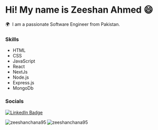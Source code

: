 Hi! My name is Zeeshan Ahmed 😄
========================================================================================================================================

🌍  I am a passionate Software Engineer from Pakistan.
<br/>

### Skills
<ul>
	<li>HTML</li>
	<li>CSS</li>
	<li>JavaScript</li>
	<li>React</li>
	<li>NextJs</li>
	<li>Node.js</li>
	<li>Express.js</li>
	<li>MongoDb</li>
</ul>
<!-- [![My Skills](https://skillicons.dev/icons?i=html,css)](https://skillicons.dev) &nbsp;&nbsp;&nbsp;&nbsp;&nbsp; [![My Skills](https://skillicons.dev/icons?i=js)](https://skillicons.dev) &nbsp;&nbsp;&nbsp;&nbsp;&nbsp; [![My Skills](https://skillicons.dev/icons?i=react)](https://skillicons.dev) &nbsp;&nbsp;&nbsp;&nbsp;&nbsp; [![My Skills](https://skillicons.dev/icons?i=tailwind,scss)](https://skillicons.dev) &nbsp;&nbsp;&nbsp;&nbsp;&nbsp; [![My Skills](https://skillicons.dev/icons?i=figma)](https://skillicons.dev)
<br/>
-->

### Socials

<div id="badges">
  <a href="https://www.linkedin.com/in/zeeshan-ahmed-channa-428830194/">
    <img src="https://img.shields.io/badge/LinkedIn-blue?style=for-the-badge&logo=linkedin&logoColor=white" alt="LinkedIn Badge"/>
  </a>
</div>

<div>
<p>
<img align="left" src="https://github-readme-stats.vercel.app/api/top-langs?username=zeeshanchana95&show_icons=true&locale=en&layout=compact" alt="zeeshanchana95" />
</p>
</div>




<p>
	<img align="center" src="https://github-readme-streak-stats.herokuapp.com/?user=zeeshanchana95" alt="zeeshanchana95"/>
</p>

